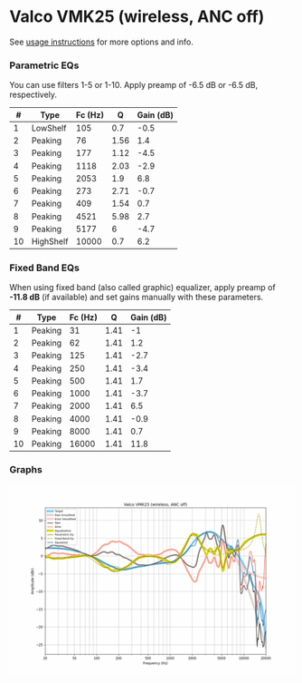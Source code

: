 # Valco VMK25 (wireless, ANC off)
See [usage instructions](https://github.com/jaakkopasanen/AutoEq#usage) for more options and info.

### Parametric EQs
You can use filters 1-5 or 1-10. Apply preamp of -6.5 dB or -6.5 dB, respectively.

|   # | Type      |   Fc (Hz) |    Q |   Gain (dB) |
|-----|-----------|-----------|------|-------------|
|   1 | LowShelf  |       105 | 0.7  |        -0.5 |
|   2 | Peaking   |        76 | 1.56 |         1.4 |
|   3 | Peaking   |       177 | 1.12 |        -4.5 |
|   4 | Peaking   |      1118 | 2.03 |        -2.9 |
|   5 | Peaking   |      2053 | 1.9  |         6.8 |
|   6 | Peaking   |       273 | 2.71 |        -0.7 |
|   7 | Peaking   |       409 | 1.54 |         0.7 |
|   8 | Peaking   |      4521 | 5.98 |         2.7 |
|   9 | Peaking   |      5177 | 6    |        -4.7 |
|  10 | HighShelf |     10000 | 0.7  |         6.2 |

### Fixed Band EQs
When using fixed band (also called graphic) equalizer, apply preamp of **-11.8 dB** (if available) and set gains manually with these parameters.

|   # | Type    |   Fc (Hz) |    Q |   Gain (dB) |
|-----|---------|-----------|------|-------------|
|   1 | Peaking |        31 | 1.41 |        -1   |
|   2 | Peaking |        62 | 1.41 |         1.2 |
|   3 | Peaking |       125 | 1.41 |        -2.7 |
|   4 | Peaking |       250 | 1.41 |        -3.4 |
|   5 | Peaking |       500 | 1.41 |         1.7 |
|   6 | Peaking |      1000 | 1.41 |        -3.7 |
|   7 | Peaking |      2000 | 1.41 |         6.5 |
|   8 | Peaking |      4000 | 1.41 |        -0.9 |
|   9 | Peaking |      8000 | 1.41 |         0.7 |
|  10 | Peaking |     16000 | 1.41 |        11.8 |

### Graphs
![](./Valco%20VMK25%20(wireless,%20ANC%20off).png)
